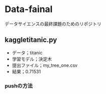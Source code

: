 # Data-fainal
データサイエンスの最終課題のためのリポジトリ

## kaggletitanic.py

* データ；titanic
* 学習モデル；決定木
* 提出ファイル；my_tree_one.csv
* 結果；0.71531

### pushの方法

